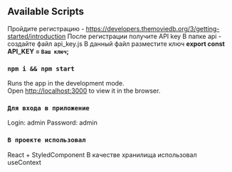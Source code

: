 ## Available Scripts

Пройдите регистрацию - https://developers.themoviedb.org/3/getting-started/introduction После
регистрации получите API key В папке api - создайте файл api_key.js В данный файл разместите ключ
**export const API_KEY = `Ваш ключ`;**

### `npm i && npm start`

Runs the app in the development mode.<br /> Open [http://localhost:3000](http://localhost:3000) to
view it in the browser.

### `Для входа в приложение`

Login: admin Password: admin

### `В проекте использовал`

React + StyledComponent
В качестве хранилища использовал useContext